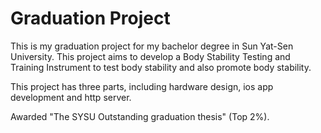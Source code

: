 # Graduation Project
This is my graduation project for my bachelor degree in Sun Yat-Sen University.
This project aims to develop a Body Stability Testing and Training Instrument to test body stability and also promote body stability.

This project has three parts, including hardware design, ios app development and http server.

Awarded "The SYSU Outstanding graduation thesis" (Top 2%).
